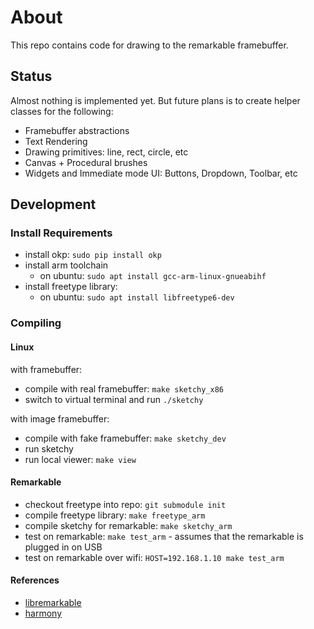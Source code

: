 # About

This repo contains code for drawing to the remarkable framebuffer.


## Status

Almost nothing is implemented yet. But future plans is to create helper classes
for the following:

* Framebuffer abstractions
* Text Rendering
* Drawing primitives: line, rect, circle, etc
* Canvas + Procedural brushes
* Widgets and Immediate mode UI: Buttons, Dropdown, Toolbar, etc

## Development

### Install Requirements

* install okp: `sudo pip install okp`
* install arm toolchain
  * on ubuntu: `sudo apt install gcc-arm-linux-gnueabihf`
* install freetype library:
  * on ubuntu: `sudo apt install libfreetype6-dev`

### Compiling

#### Linux

with framebuffer:

* compile with real framebuffer: `make sketchy_x86`
* switch to virtual terminal and run `./sketchy`

with image framebuffer:

* compile with fake framebuffer: `make sketchy_dev`
* run sketchy
* run local viewer: `make view`

#### Remarkable

* checkout freetype into repo: `git submodule init`
* compile freetype library: `make freetype_arm`
* compile sketchy for remarkable: `make sketchy_arm`
* test on remarkable: `make test_arm` - assumes that the remarkable is plugged in on USB
* test on remarkable over wifi: `HOST=192.168.1.10 make test_arm`


#### References

* [libremarkable](https://github.com/canselcik/libremarkable)
* [harmony](https://github.com/mrdoob/harmony)
